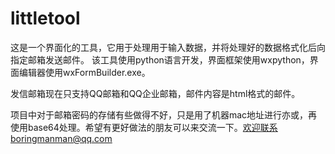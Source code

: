 # littletool 
这是一个界面化的工具，它用于处理用于输入数据，并将处理好的数据格式化后向指定邮箱发送邮件。
该工具使用python语言开发，界面框架使用wxpython，界面编辑器使用wxFormBuilder.exe。


发信邮箱现在只支持QQ邮箱和QQ企业邮箱，邮件内容是html格式的邮件。

项目中对于邮箱密码的存储有些做得不好，只是用了机器mac地址进行亦或，再使用base64处理。希望有更好做法的朋友可以来交流一下。欢迎联系boringmanman@qq.com
